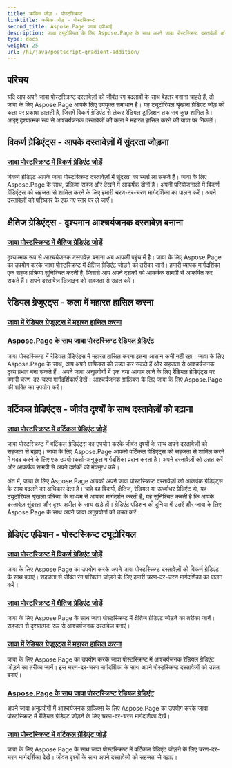 ```yaml
---
title: क्रमिक जोड़ - पोस्टस्क्रिप्ट
linktitle: क्रमिक जोड़ - पोस्टस्क्रिप्ट
second_title: Aspose.Page जावा एपीआई
description: जावा ट्यूटोरियल के लिए Aspose.Page के साथ अपने जावा पोस्टस्क्रिप्ट दस्तावेज़ों को उन्नत करें। सहजता से आश्चर्यजनक विकर्ण, क्षैतिज, रेडियल और ऊर्ध्वाधर ग्रेडिएंट जोड़ना सीखें।
type: docs
weight: 25
url: /hi/java/postscript-gradient-addition/
---
```

## परिचय

यदि आप अपने जावा पोस्टस्क्रिप्ट दस्तावेज़ों को जीवंत रंग बदलावों के साथ बेहतर बनाना चाहते हैं, तो जावा के लिए Aspose.Page आपके लिए उपयुक्त समाधान है। यह ट्यूटोरियल श्रृंखला ग्रेडिएंट जोड़ की कला पर प्रकाश डालती है, जिसमें विकर्ण ग्रेडिएंट से लेकर रेडियल ट्रांज़िशन तक सब कुछ शामिल है। आइए दृश्यात्मक रूप से आश्चर्यजनक दस्तावेजों की कला में महारत हासिल करने की यात्रा पर निकलें।

## विकर्ण ग्रेडिएंट्स - आपके दस्तावेज़ों में सुंदरता जोड़ना
### [जावा पोस्टस्क्रिप्ट में विकर्ण ग्रेडिएंट जोड़ें](./diagonal/)

विकर्ण ग्रेडिएंट आपके जावा पोस्टस्क्रिप्ट दस्तावेज़ों में सुंदरता का स्पर्श ला सकते हैं। जावा के लिए Aspose.Page के साथ, प्रक्रिया सहज और देखने में आकर्षक दोनों है। अपनी परियोजनाओं में विकर्ण ग्रेडिएंट्स को सहजता से शामिल करने के लिए हमारी चरण-दर-चरण मार्गदर्शिका का पालन करें। अपने दस्तावेज़ों को परिष्कार के एक नए स्तर पर ले जाएँ।

## क्षैतिज ग्रेडिएंट्स - दृश्यमान आश्चर्यजनक दस्तावेज़ बनाना
### [जावा पोस्टस्क्रिप्ट में क्षैतिज ग्रेडिएंट जोड़ें](./horizontal/)

दृश्यात्मक रूप से आश्चर्यजनक दस्तावेज़ बनाना अब आपकी पहुंच में है। जावा के लिए Aspose.Page का उपयोग करके जावा पोस्टस्क्रिप्ट में क्षैतिज ग्रेडिएंट जोड़ने का तरीका जानें। हमारी व्यापक मार्गदर्शिका एक सहज प्रक्रिया सुनिश्चित करती है, जिससे आप अपने दर्शकों को आकर्षक सामग्री से आकर्षित कर सकते हैं। अपने दस्तावेज़ डिज़ाइन को सहजता से उन्नत करें।

## रेडियल ग्रेजुएट्स - कला में महारत हासिल करना
### [जावा में रेडियल ग्रेजुएट्स में महारत हासिल करना](./radial1/)
### [Aspose.Page के साथ जावा पोस्टस्क्रिप्ट रेडियल ग्रेडिएंट](./radial2/)

जावा पोस्टस्क्रिप्ट में रेडियल ग्रेडिएंट्स में महारत हासिल करना इतना आसान कभी नहीं रहा। जावा के लिए Aspose.Page के साथ, आप अपने ग्राफिक्स को उन्नत कर सकते हैं और सहजता से आश्चर्यजनक दृश्य प्रभाव बना सकते हैं। अपने जावा अनुप्रयोगों में एक नया आयाम लाने के लिए रेडियल ग्रेडिएंट्स पर हमारी चरण-दर-चरण मार्गदर्शिकाएँ देखें। आश्चर्यजनक ग्राफ़िक्स के लिए जावा के लिए Aspose.Page की शक्ति का उपयोग करें।

## वर्टिकल ग्रेडिएंट्स - जीवंत दृश्यों के साथ दस्तावेज़ों को बढ़ाना
### [जावा पोस्टस्क्रिप्ट में वर्टिकल ग्रेडिएंट जोड़ें](./vertical/)

जावा पोस्टस्क्रिप्ट में वर्टिकल ग्रेडिएंट्स का उपयोग करके जीवंत दृश्यों के साथ अपने दस्तावेज़ों को सहजता से बढ़ाएं। जावा के लिए Aspose.Page आपको वर्टिकल ग्रेडिएंट्स को सहजता से शामिल करने में मदद करने के लिए एक उपयोगकर्ता-अनुकूल मार्गदर्शिका प्रदान करता है। अपने दस्तावेज़ों को उन्नत करें और आकर्षक सामग्री से अपने दर्शकों को मंत्रमुग्ध करें। 

अंत में, जावा के लिए Aspose.Page आपको अपने जावा पोस्टस्क्रिप्ट दस्तावेज़ों को आकर्षक ग्रेडिएंट्स के साथ बदलने का अधिकार देता है। चाहे वह विकर्ण, क्षैतिज, रेडियल या ऊर्ध्वाधर ग्रेडिएंट हो, यह ट्यूटोरियल श्रृंखला प्रक्रिया के माध्यम से आपका मार्गदर्शन करती है, यह सुनिश्चित करती है कि आपके दस्तावेज़ सुंदरता और दृश्य अपील के साथ खड़े हों। ग्रेडिएंट एडिशन की दुनिया में उतरें और जावा के लिए Aspose.Page के साथ अपने जावा अनुप्रयोगों को उन्नत करें।
## ग्रेडिएंट एडिशन - पोस्टस्क्रिप्ट ट्यूटोरियल
### [जावा पोस्टस्क्रिप्ट में विकर्ण ग्रेडिएंट जोड़ें](./diagonal/)
जावा के लिए Aspose.Page का उपयोग करके अपने जावा पोस्टस्क्रिप्ट दस्तावेज़ों को विकर्ण ग्रेडिएंट के साथ बढ़ाएं। सहजता से जीवंत रंग परिवर्तन जोड़ने के लिए हमारी चरण-दर-चरण मार्गदर्शिका का पालन करें।
### [जावा पोस्टस्क्रिप्ट में क्षैतिज ग्रेडिएंट जोड़ें](./horizontal/)
जावा के लिए Aspose.Page के साथ जावा पोस्टस्क्रिप्ट में क्षैतिज ग्रेडिएंट जोड़ने का तरीका जानें। सहजता से दृश्यात्मक रूप से आश्चर्यजनक दस्तावेज़ बनाएं।
### [जावा में रेडियल ग्रेजुएट्स में महारत हासिल करना](./radial1/)
जावा के लिए Aspose.Page का उपयोग करके जावा पोस्टस्क्रिप्ट में आश्चर्यजनक रेडियल ग्रेडिएंट जोड़ने का तरीका जानें। इस चरण-दर-चरण मार्गदर्शिका के साथ अपने पोस्टस्क्रिप्ट दस्तावेज़ों को उन्नत बनाएं।
### [Aspose.Page के साथ जावा पोस्टस्क्रिप्ट रेडियल ग्रेडिएंट](./radial2/)
अपने जावा अनुप्रयोगों में आश्चर्यजनक ग्राफिक्स के लिए Aspose.Page का उपयोग करके जावा पोस्टस्क्रिप्ट में रेडियल ग्रेडिएंट जोड़ने के लिए चरण-दर-चरण मार्गदर्शिका देखें।
### [जावा पोस्टस्क्रिप्ट में वर्टिकल ग्रेडिएंट जोड़ें](./vertical/)
जावा के लिए Aspose.Page के साथ जावा पोस्टस्क्रिप्ट में वर्टिकल ग्रेडिएंट जोड़ने के लिए चरण-दर-चरण मार्गदर्शिका देखें। जीवंत दृश्यों के साथ अपने दस्तावेज़ों को सहजता से बढ़ाएं।